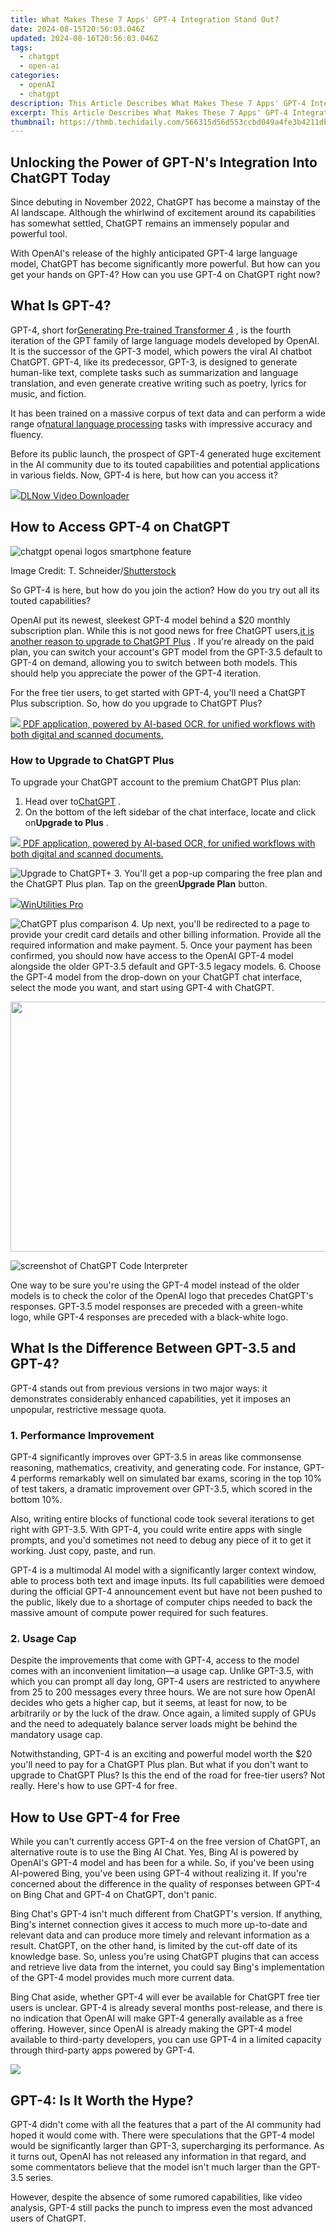 ```yaml
---
title: What Makes These 7 Apps' GPT-4 Integration Stand Out?
date: 2024-08-15T20:56:03.046Z
updated: 2024-08-16T20:56:03.046Z
tags:
  - chatgpt
  - open-ai
categories:
  - openAI
  - chatgpt
description: This Article Describes What Makes These 7 Apps' GPT-4 Integration Stand Out?
excerpt: This Article Describes What Makes These 7 Apps' GPT-4 Integration Stand Out?
thumbnail: https://thmb.techidaily.com/566315d56d553ccbd049a4fe3b4211dbde8cabf2cb29973d2f7eb7ff1fc0e46d.jpg
---
```


## Unlocking the Power of GPT-N's Integration Into ChatGPT Today

 Since debuting in November 2022, ChatGPT has become a mainstay of the AI landscape. Although the whirlwind of excitement around its capabilities has somewhat settled, ChatGPT remains an immensely popular and powerful tool.

 With OpenAI's release of the highly anticipated GPT-4 large language model, ChatGPT has become significantly more powerful. But how can you get your hands on GPT-4? How can you use GPT-4 on ChatGPT right now?

## What Is GPT-4?

 GPT-4, short for[Generating Pre-trained Transformer 4](https://www.makeuseof.com/openai-launches-gpt-4-artificial-intelligence-model/) , is the fourth iteration of the GPT family of large language models developed by OpenAI. It is the successor of the GPT-3 model, which powers the viral AI chatbot ChatGPT. GPT-4, like its predecessor, GPT-3, is designed to generate human-like text, complete tasks such as summarization and language translation, and even generate creative writing such as poetry, lyrics for music, and fiction.

 It has been trained on a massive corpus of text data and can perform a wide range of[natural language processing](https://www.makeuseof.com/what-is-natural-language-processing-and-how-does-it-work/) tasks with impressive accuracy and fluency.

 Before its public launch, the prospect of GPT-4 generated huge excitement in the AI community due to its touted capabilities and potential applications in various fields. Now, GPT-4 is here, but how can you access it?

<!-- affiliate ads begin -->
<a href="https://secure.2checkout.com/order/checkout.php?PRODS=4712430&QTY=1&AFFILIATE=108875&CART=1"><img src="https://secure.avangate.com/images/merchant/c404a5adbf90e09631678b13b05d9d7a/products/dlnow_256.png" border="0">DLNow Video Downloader</a>
<!-- affiliate ads end -->
## How to Access GPT-4 on ChatGPT

![chatgpt openai logos smartphone feature](https://static1.makeuseofimages.com/wordpress/wp-content/uploads/2023/03/chatgpt-openai-logos-smartphone-feature.jpg)

 Image Credit: T. Schneider/[Shutterstock](https://www.shutterstock.com/image-photo/stuttgart-germany-12292022-mobile-phone-website-2245793859)

 So GPT-4 is here, but how do you join the action? How do you try out all its touted capabilities?

 OpenAI put its newest, sleekest GPT-4 model behind a $20 monthly subscription plan. While this is not good news for free ChatGPT users,[it is another reason to upgrade to ChatGPT Plus](https://www.makeuseof.com/reasons-you-should-upgrade-chatgpt-plus/) . If you're already on the paid plan, you can switch your account's GPT model from the GPT-3.5 default to GPT-4 on demand, allowing you to switch between both models. This should help you appreciate the power of the GPT-4 iteration.

 For the free tier users, to get started with GPT-4, you'll need a ChatGPT Plus subscription. So, how do you upgrade to ChatGPT Plus?

<!-- affiliate ads begin -->
<a href="https://checkout.abbyy.com/order/checkout.php?PRODS=39254762&QTY=1&AFFILIATE=108875&CART=1"> <img src="https://secure.avangate.com/images/merchant/0e5fb5c76fca16adbee503c9aff393cd/products/11_FR-Badges-NEW-FR-Standard-16-WIN-200.png" border="0"> PDF application, powered by AI-based OCR, for unified workflows with both digital and scanned documents. </a>
<!-- affiliate ads end -->
### How to Upgrade to ChatGPT Plus

To upgrade your ChatGPT account to the premium ChatGPT Plus plan:

1. Head over to[ChatGPT](https://chat.openai.com/) .
2. On the bottom of the left sidebar of the chat interface, locate and click on**Upgrade to Plus** .  
<!-- affiliate ads begin -->
<a href="https://checkout.abbyy.com/order/checkout.php?PRODS=39254549&QTY=1&AFFILIATE=108875&CART=1"> <img src="https://secure.avangate.com/images/merchant/0e5fb5c76fca16adbee503c9aff393cd/products/8_FR-Badges-NEW-FR-Standard-16-WIN-200.png" border="0"> PDF application, powered by AI-based OCR, for unified workflows with both digital and scanned documents. </a>
<!-- affiliate ads end -->
![Upgrade to ChatGPT+](https://static1.makeuseofimages.com/wordpress/wp-content/uploads/2023/03/upgrade-to-chatgpt.jpg)
3. You'll get a pop-up comparing the free plan and the ChatGPT Plus plan. Tap on the green**Upgrade Plan** button.  
<!-- affiliate ads begin -->
<a href="https://secure.2checkout.com/order/checkout.php?PRODS=4665597&QTY=1&AFFILIATE=108875&CART=1"><img src="https://www.pcclean.io/wp-content/uploads/2018/03/winutilities-box-130521.png" border="0">WinUtilities Pro</a>
<!-- affiliate ads end -->
![ChatGPT plus comparison](https://static1.makeuseofimages.com/wordpress/wp-content/uploads/2023/03/chatgpt-plus-comparison.jpg)
4. Up next, you'll be redirected to a page to provide your credit card details and other billing information. Provide all the required information and make payment.
5. Once your payment has been confirmed, you should now have access to the OpenAI GPT-4 model alongside the older GPT-3.5 default and GPT-3.5 legacy models.
6. Choose the GPT-4 model from the drop-down on your ChatGPT chat interface, select the mode you want, and start using GPT-4 with ChatGPT.  
<!-- affiliate ads begin -->
<a href="https://aidotcom.pxf.io/c/5597632/2086436/19576" target="_top" id="2086436"><img src="//a.impactradius-go.com/display-ad/19576-2086436" border="0" alt="" width="1500" height="400"/></a><img height="0" width="0" src="https://imp.pxf.io/i/5597632/2086436/19576" style="position:absolute;visibility:hidden;" border="0" />
<!-- affiliate ads end -->
![screenshot of ChatGPT Code Interpreter](https://static1.makeuseofimages.com/wordpress/wp-content/uploads/2023/07/screenshot-of-chatgpt-code-interpreter.jpg)

 One way to be sure you're using the GPT-4 model instead of the older models is to check the color of the OpenAI logo that precedes ChatGPT's responses. GPT-3.5 model responses are preceded with a green-white logo, while GPT-4 responses are preceded with a black-white logo.

## What Is the Difference Between GPT-3.5 and GPT-4?

 GPT-4 stands out from previous versions in two major ways: it demonstrates considerably enhanced capabilities, yet it imposes an unpopular, restrictive message quota.

### 1\. Performance Improvement

 GPT-4 significantly improves over GPT-3.5 in areas like commonsense reasoning, mathematics, creativity, and generating code. For instance, GPT-4 performs remarkably well on simulated bar exams, scoring in the top 10% of test takers, a dramatic improvement over GPT-3.5, which scored in the bottom 10%.

 Also, writing entire blocks of functional code took several iterations to get right with GPT-3.5\. With GPT-4, you could write entire apps with single prompts, and you'd sometimes not need to debug any piece of it to get it working. Just copy, paste, and run.

 GPT-4 is a multimodal AI model with a significantly larger context window, able to process both text and image inputs. Its full capabilities were demoed during the official GPT-4 announcement event but have not been pushed to the public, likely due to a shortage of computer chips needed to back the massive amount of compute power required for such features.

### 2\. Usage Cap

 Despite the improvements that come with GPT-4, access to the model comes with an inconvenient limitation—a usage cap. Unlike GPT-3.5, with which you can prompt all day long, GPT-4 users are restricted to anywhere from 25 to 200 messages every three hours. We are not sure how OpenAI decides who gets a higher cap, but it seems, at least for now, to be arbitrarily or by the luck of the draw. Once again, a limited supply of GPUs and the need to adequately balance server loads might be behind the mandatory usage cap.

 Notwithstanding, GPT-4 is an exciting and powerful model worth the $20 you'll need to pay for a ChatGPT Plus plan. But what if you don't want to upgrade to ChatGPT Plus? Is this the end of the road for free-tier users? Not really. Here's how to use GPT-4 for free.

## How to Use GPT-4 for Free

 While you can't currently access GPT-4 on the free version of ChatGPT, an alternative route is to use the Bing AI Chat. Yes, Bing AI is powered by OpenAI's GPT-4 model and has been for a while. So, if you've been using AI-powered Bing, you've been using GPT-4 without realizing it. If you're concerned about the difference in the quality of responses between GPT-4 on Bing Chat and GPT-4 on ChatGPT, don't panic.

 Bing Chat's GPT-4 isn't much different from ChatGPT's version. If anything, Bing's internet connection gives it access to much more up-to-date and relevant data and can produce more timely and relevant information as a result. ChatGPT, on the other hand, is limited by the cut-off date of its knowledge base. So, unless you're using ChatGPT plugins that can access and retrieve live data from the internet, you could say Bing's implementation of the GPT-4 model provides much more current data.

 Bing Chat aside, whether GPT-4 will ever be available for ChatGPT free tier users is unclear. GPT-4 is already several months post-release, and there is no indication that OpenAI will make GPT-4 generally available as a free offering. However, since OpenAI is already making the GPT-4 model available to third-party developers, you can use GPT-4 in a limited capacity through third-party apps powered by GPT-4.

<!-- affiliate ads begin -->
<a href="https://secure.2checkout.com/order/checkout.php?PRODS=37100474&QTY=1&AFFILIATE=108875&CART=1"><img src="https://awario.com/images/pages/index/img-platform-ui-1280@1x.avif" border="0"></a>
<!-- affiliate ads end -->
## GPT-4: Is It Worth the Hype?

 GPT-4 didn't come with all the features that a part of the AI community had hoped it would come with. There were speculations that the GPT-4 model would be significantly larger than GPT-3, supercharging its performance. As it turns out, OpenAI has not released any information in that regard, and some commentators believe that the model isn't much larger than the GPT-3.5 series.

 However, despite the absence of some rumored capabilities, like video analysis, GPT-4 still packs the punch to impress even the most advanced users of ChatGPT.


<ins class="adsbygoogle"
     style="display:block"
     data-ad-format="autorelaxed"
     data-ad-client="ca-pub-7571918770474297"
     data-ad-slot="1223367746"></ins>



<ins class="adsbygoogle"
     style="display:block"
     data-ad-client="ca-pub-7571918770474297"
     data-ad-slot="8358498916"
     data-ad-format="auto"
     data-full-width-responsive="true"></ins>



